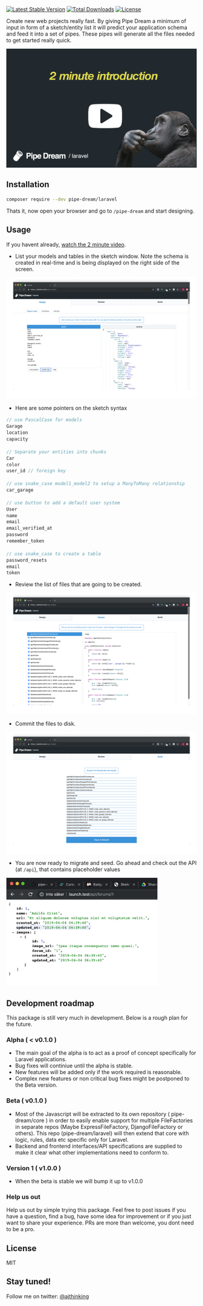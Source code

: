 
[![Latest Stable Version](https://img.shields.io/packagist/v/pipe-dream/laravel.svg)](https://packagist.org/packages/pipe-dream/laravel)
[![Total Downloads](https://img.shields.io/packagist/dt/pipe-dream/laravel.svg)](https://packagist.org/packages/pipe-dream/laravel)
[![License](https://img.shields.io/packagist/l/pipe-dream/laravel.svg)](https://packagist.org/packages/pipe-dream/laravel)


Create new web projects really fast. By  giving Pipe Dream a minimum of input in form of a sketch/entity list it will predict your application schema and feed it into a set of pipes. These pipes will generate all the files needed to get started really quick.

<a href="https://www.youtube.com/watch?v=doUlmZdvP1o" target="_blank">
<img src="src/public/img/video_splash_joke.png" width="600" />
</a>

## Installation

```bash
composer require --dev pipe-dream/laravel
```

Thats it, now open your browser and go to `/pipe-dream` and start designing.

## Usage
If you havent already, [watch the 2 minute video](https://www.youtube.com/watch?v=doUlmZdvP1o).

* List your models and tables in the sketch window. Note the schema is created in real-time and is being displayed on the right side of the screen.

<kbd><img src="src/public/img/screenshots/design.png" /></kbd>

* Here are some pointers on the sketch syntax
```js
// use PascalCase for models
Garage
location
capacity

// Separate your entities into chunks
Car
color
user_id // foreign key

// use snake_case model1_model2 to setup a ManyToMany relationship
car_garage 

// use button to add a default user system
User 
name
email
email_verified_at
password
remember_token

// use snake_case to create a table
password_resets
email
token
```

 * Review the list of files that are going to be created.

<kbd><img src="src/public/img/screenshots/review.png" /></kbd>

* Commit the files to disk.

<kbd><img src="src/public/img/screenshots/build.png" /></kbd>

* You are now ready to migrate and seed. Go ahead and check out the API (at `/api`), that contains placeholder values 

<kbd><img src="src/public/img/screenshots/api.png" width="400" /></kbd>

## Development roadmap
This package is still very much in development. Below is a rough plan for the future.

### Alpha ( < v0.1.0 )
* The main goal of the alpha is to act as a proof of concept specifically for Laravel applications.
* Bug fixes will continiue until the alpha is stable.
* New features will be added only if the work required is reasonable.
* Complex new features or non critical bug fixes might be postponed to the Beta version.

### Beta ( v0.1.0 )
* Most of the Javascript will be extracted to its own repository ( pipe-dream/core ) in order to easily enable support for multiple FileFactories in separate repos (Maybe ExpressFileFactory, DjangoFileFactory or others). This repo (pipe-dream/laravel) will then extend that core with logic, rules, data etc specific only for Laravel.
* Backend and frontend interfaces/API specifications are supplied to make it clear what other implementations need to conform to.

### Version 1 ( v1.0.0 )
* When the beta is stable we will bump it up to v1.0.0

### Help us out
Help us out by simple trying this package. Feel free to post issues if you have a question, find a bug, have some idea for improvement or if you just want to share your experience. PRs are more than welcome, you dont need to be a pro.

## License
MIT

## Stay tuned!
Follow me on twitter: [@ajthinking](https://twitter.com/ajthinking)
